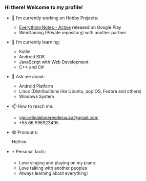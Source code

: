 ### Hi there! Welcome to my profile!


- 🔭 I’m currently working on Hobby Projects:
    - [Everything Notes - Active](https://play.google.com/store/apps/details?id=com.ryo.everynotes) released on Google Play
    - WebGaming (Private repository) with another partner
  
  
- 🌱 I’m currently learning: 
    - Kotlin
    - Android SDK
    - JavaScript with Web Development
    - C++ and C#
    
    
- 💬 Ask me about:
    - Android Platform
    - Linux (Distribuitions like Ubuntu, pop!OS, Fedora and others)
    - Windows System
    
    
- 📫 How to reach me: 
    - ygor.elinaldoneresdesouza@gmail.com
    - +55 66 996923495
- 😄 Pronouns: 

  He/him
- ⚡ Personal facts: 
    - Love singing and playing on my piano.
    - Love talking with another peoples
    - Always learning about everything!
